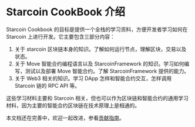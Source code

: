 
# Starcoin CookBook 介绍

Starcoin Cookbook 的目标是提供一个全栈的学习资料，方便开发者学习如何在 Starcoin 上进行开发。它主要包含三部分内容：

1. 关于 starcoin 区块链本身的知识。了解如何运行节点，理解区块，交易以及状态。 
2. 关于 Move 智能合约编程语言以及 StarcoinFramework 的知识。学习如何编写，测试以及部署 Move 智能合约。了解 StarcoinFramework 提供的能力。
3. 关于 Web3 相关的知识。学习 DApp 怎样和智能合约交互，怎样调用 Starcoin 链的 RPC API 等。

这些学习材料主要和 Starcoin 相关，但也可以作为区块链和智能合约的通用学习材料，因为主要的智能合约区块链在技术原理上是相通的。

本文档还在完善中，欢迎一起改进，参看[贡献指南](./miscellaneous/contributing)。